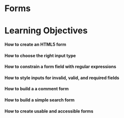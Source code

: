 # Forms

# Learning Objectives

#### How to create an HTML5 form

#### How to choose the right input type

#### How to constrain a form field with regular expressions

#### How to style inputs for invalid, valid, and required fields

#### How to build a a comment form

#### How to build a simple search form

#### How to create usable and accessible forms
